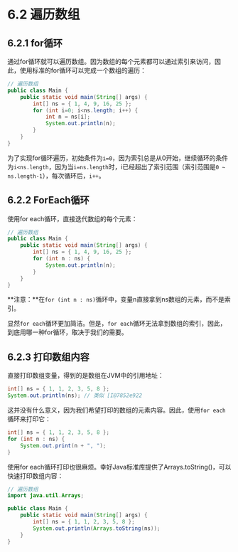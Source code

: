 # 6.2 遍历数组

## 6.2.1 for循环
通过for循环就可以遍历数组。因为数组的每个元素都可以通过索引来访问，因此，使用标准的for循环可以完成一个数组的遍历：

```java
// 遍历数组
public class Main {
    public static void main(String[] args) {
        int[] ns = { 1, 4, 9, 16, 25 };
        for (int i=0; i<ns.length; i++) {
            int n = ns[i];
            System.out.println(n);
        }
    }
}
```
为了实现for循环遍历，初始条件为`i=0`，因为索引总是从0开始，继续循环的条件为`i<ns.length`，因为当`i=ns.length`时，i已经超出了索引范围（索引范围是`0 ~ ns.length-1`），每次循环后，`i++`。

## 6.2.2 ForEach循环
使用for each循环，直接迭代数组的每个元素：

```java
// 遍历数组
public class Main {
    public static void main(String[] args) {
        int[] ns = { 1, 4, 9, 16, 25 };
        for (int n : ns) {
            System.out.println(n);
        }
    }
}
```

**注意：**在`for (int n : ns)`循环中，变量n直接拿到ns数组的元素，而不是索引。

显然`for each`循环更加简洁。但是，`for each`循环无法拿到数组的索引，因此，到底用哪一种for循环，取决于我们的需要。

## 6.2.3 打印数组内容
直接打印数组变量，得到的是数组在JVM中的引用地址：

```java
int[] ns = { 1, 1, 2, 3, 5, 8 };
System.out.println(ns); // 类似 [I@7852e922
```

这并没有什么意义，因为我们希望打印的数组的元素内容。因此，使用`for each`循环来打印它：

```java
int[] ns = { 1, 1, 2, 3, 5, 8 };
for (int n : ns) {
    System.out.print(n + ", ");
}
```

使用for each循环打印也很麻烦。幸好Java标准库提供了Arrays.toString()，可以快速打印数组内容：

```java
// 遍历数组
import java.util.Arrays;

public class Main {
    public static void main(String[] args) {
        int[] ns = { 1, 1, 2, 3, 5, 8 };
        System.out.println(Arrays.toString(ns));
    }
}
```